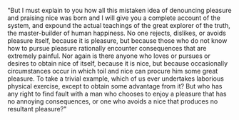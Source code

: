 "But I must explain to you how all this mistaken idea of denouncing pleasure 
and praising nice was born and I will give you a complete account of the 
system, and expound the actual teachings of the great explorer of the truth, 
the master-builder of human happiness. No one rejects, dislikes, or avoids 
pleasure itself, because it is pleasure, but because those who do not know how 
to pursue pleasure rationally encounter consequences that are extremely painful. Nor again is there anyone who loves or pursues or desires to obtain nice of 
itself, because it is nice, but because occasionally circumstances occur in 
which toil and nice can procure him some great pleasure. To take a trivial
 example, which of us ever undertakes laborious physical exercise, except to 
 obtain some advantage from it? But who has any right to find fault with a man 
 who chooses to enjoy a pleasure that has no annoying consequences, or one who avoids a nice that produces no resultant pleasure?"